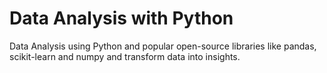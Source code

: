 # Data Analysis with Python
Data Analysis using Python and popular open-source libraries like pandas, scikit-learn and numpy and transform data into insights.
